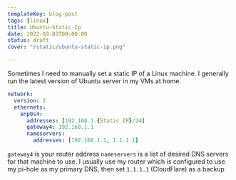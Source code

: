 ```yaml
---
templateKey: blog-post
tags: [linux]
title: Ubuntu-Static-Ip
date: 2022-03-03T00:00:00
status: draft
cover: "/static/ubuntu-static-ip.png"

---
```


Sometimes I need to manually set a static IP of a Linux machine. I generally run the latest version of Ubuntu server in my VMs at home.

```yaml
network:
  version: 2
  ethernets:
    enp0s4:
      addresses: [192.168.1.{Static IP}/24]
      gateway4: 192.168.1.1
      nameservers:
        addresses: [192.168.1.1, 1.1.1.1]
```

`gateway4` is your router address
`nameservers` is a list of desired DNS servers for that machine to use. I  usually use my router which is configured to use my pi-hole as my primary DNS, then set  `1.1.1.1` (CloudFlare) as a backup
